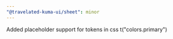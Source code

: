 ```yaml
---
"@travelated-kuma-ui/sheet": minor
---
```


Added placeholder support for tokens in css t("colors.primary")
